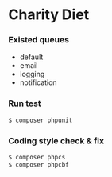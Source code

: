 # Charity Diet


### Existed queues

- default
- email
- logging
- notification

### Run test
```bash
$ composer phpunit

```

### Coding style check & fix
```bash
$ composer phpcs
$ composer phpcbf
```
